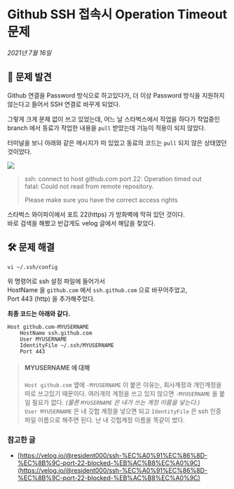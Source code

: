 # Github SSH 접속시 Operation Timeout 문제

_2021년 7월 16일_

## 📛 문제 발견

Github 연결을 Password 방식으로 하고있다가, 더 이상 Password 방식을 지원하지 않는다고 들어서 SSH 연결로 바꾸게 되었다.

그렇게 크게 문제 없이 쓰고 있었는데, 어느 날 스타벅스에서 작업을 하다가 작업중인 branch 에서 동료가 작업한 내용을 `pull` 받았는데 기능이 적용이 되지 않았다.

터미널을 보니 아래와 같은 메시지가 떠 있었고 동료의 코드는 `pull` 되지 않은 상태였던 것이었다.

![](https://velog.velcdn.com/images%2Fjohnyworld%2Fpost%2F536b4096-7d6b-4f7f-aca1-050dd5ee16d4%2FScreen%20Shot%202021-07-16%20at%2011.05.21%20AM.png)

> ssh: connect to host github.com port 22: Operation timed out  
> fatal: Could not read from remote repository.
> 
> Please make sure you have the correct access rights

스타벅스 와이파이에서 포트 22(https) 가 방화벽에 막혀 있던 것이다.  
바로 검색을 해봤고 반갑게도 velog 글에서 해답을 찾았다.

## 🛠 문제 해결

```null
vi ~/.ssh/config
```

위 명령어로 ssh 설정 파일에 들어가서  
HostName 을 `github.com` 에서 `ssh.github.com` 으로 바꾸어주었고,  
Port 443 (http) 을 추가해주었다.

**최종 코드는 아래와 같다.**

```null
Host github.com-MYUSERNAME
  	HostName ssh.github.com
  	User MYUSERNAME
  	IdentityFile ~/.ssh/MYUSERNAME
  	Port 443
```

> #### MYUSERNAME 에 대해
> 
> `Host github.com` 옆에 `-MYUSERNAME` 이 붙은 이유는, 회사계정과 개인계정을 따로 쓰고있기 때문이다. 여러개의 계정을 쓰고 있지 않으면 `-MYUSERNAME` 을 붙일 필요가 없다. _(물론 `MYUSERNAME` 은 내가 쓰는 계정 이름을 넣는다.)_  
> `User MYUSERNAME` 은 내 깃헙 계정을 넣으면 되고 `IdentityFile` 은 ssh 인증 파일 이름으로 해주면 된다. 난 내 깃헙계정 이름을 똑같이 썼다.

### 참고한 글

-   [https://velog.io/@resident000/ssh-%EC%A0%91%EC%86%8D-%EC%8B%9C-port-22-blocked-%EB%AC%B8%EC%A0%9C](https://velog.io/@resident000/ssh-%EC%A0%91%EC%86%8D-%EC%8B%9C-port-22-blocked-%EB%AC%B8%EC%A0%9C)